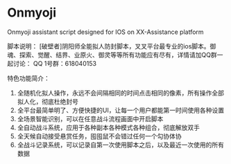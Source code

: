 # Onmyoji
Onmyoji assistant script designed for IOS on XX-Assistance platform

脚本说明：
[破壁者]阴阳师全能拟人防封脚本，叉叉平台最专业的ios脚本。御魂、探索、觉醒、结界、业原火、御灵等等所有功能应有尽有，详情请加QQ群一起讨论：
QQ 1号群：618040153

特色功能简介：
1. 全随机化拟人操作，永远不会间隔相同的时间点击相同的像素，所有操作全部拟人化，彻底杜绝封号
2. 全平台最简单明了、方便快捷的UI，让每一个用户都能第一时间使用各种设置
3. 全场景智能识别，可以在任意战斗流程画面中开启脚本
4. 全自动战斗系统，应用于各种副本各种模式各种组合，彻底解放双手
5. 全天候自动接受悬赏任务，囤囤鼠不会错过任何一个勾协体协
6. 全战斗记录系统，可以记录自第一次使用脚本之后，以及最近一次使用的所有数据
